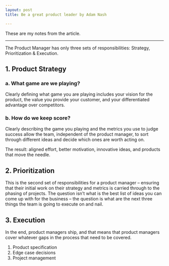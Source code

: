 ```yaml
---
layout: post
title: Be a great product leader by Adam Nash

---
```


These are my notes from the article. 

---

The Product Manager has only three sets of responsibilities: Strategy, Prioritization & Execution.

## 1. Product Strategy

### a. What game are we playing?

Clearly defining what game you are playing includes your vision for the product, the value you provide your customer, and your differentiated advantage over competitors.  

### b. How do we keep score?

Clearly describing the game you playing and the metrics you use to judge success allow the team, independent of the product manager, to sort through different ideas and decide which ones are worth acting on.

The result: aligned effort, better motivation, innovative ideas, and products that move the needle.

## 2. Prioritization
This is the second set of responsibilities for a product manager – ensuring that their initial work on their strategy and metrics is carried through to the phasing of projects.
The question isn’t what is the best list of ideas you can come up with for the business – the question is what are the next three things the team is going to execute on and nail.

## 3. Execution

In the end, product managers ship, and that means that product managers cover whatever gaps in the process that need to be covered.
1. Product specification
2. Edge case decisions
3. Project management